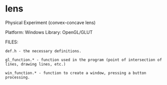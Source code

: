 lens
====

Physical Experiment (convex-concave lens)

Platform: Windows
Library: OpenGL/GLUT

FILES:

	def.h - the necessary definitions.
	
	gl_function.* - function used in the program (point of intersection of lines, drawing lines, etc.)
	
	win_function.* - function to create a window, pressing a button processing.

